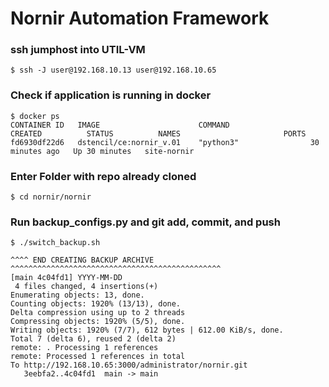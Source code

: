 # Nornir Automation Framework


### ssh jumphost into UTIL-VM

```
$ ssh -J user@192.168.10.13 user@192.168.10.65
```

### Check if application is running in docker

```
$ docker ps
CONTAINER ID   IMAGE                      COMMAND                  CREATED          STATUS          NAMES                       PORTS                                                                                    
fd6930df22d6   dstencil/ce:nornir_v.01    "python3"                30 minutes ago   Up 30 minutes   site-nornir

```

### Enter Folder with repo already cloned                                                                                        
```
$ cd nornir/nornir
```
### Run backup_configs.py and git add, commit, and push
``` 
$ ./switch_backup.sh

^^^^ END CREATING BACKUP ARCHIVE ^^^^^^^^^^^^^^^^^^^^^^^^^^^^^^^^^^^^^^^^^^^^^^^
[main 4c04fd1] YYYY-MM-DD
 4 files changed, 4 insertions(+)
Enumerating objects: 13, done.
Counting objects: 1920% (13/13), done.
Delta compression using up to 2 threads
Compressing objects: 1920% (5/5), done.
Writing objects: 1920% (7/7), 612 bytes | 612.00 KiB/s, done.
Total 7 (delta 6), reused 2 (delta 2)
remote: . Processing 1 references
remote: Processed 1 references in total
To http://192.168.10.65:3000/administrator/nornir.git
   3eebfa2..4c04fd1  main -> main
```
